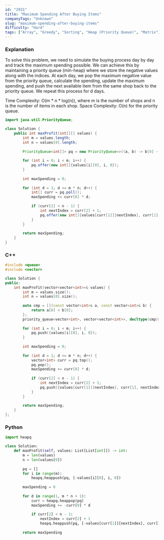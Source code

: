 ```yaml
---
id: "2931"
title: "Maximum Spending After Buying Items"
companyTags: "Unknown"
slug: "maximum-spending-after-buying-items"
difficulty: "Hard"
tags: ["Array", "Greedy", "Sorting", "Heap (Priority Queue)", "Matrix"]
---
```


### Explanation
To solve this problem, we need to simulate the buying process day by day and track the maximum spending possible. We can achieve this by maintaining a priority queue (min-heap) where we store the negative values along with the indices. At each day, we pop the maximum negative value from the priority queue, calculate the spending, update the maximum spending, and push the next available item from the same shop back to the priority queue. We repeat this process for d days.

Time Complexity: O(m * n * log(n)), where m is the number of shops and n is the number of items in each shop.
Space Complexity: O(n) for the priority queue.

```java
import java.util.PriorityQueue;

class Solution {
    public int maxProfit(int[][] values) {
        int m = values.length;
        int n = values[0].length;
        
        PriorityQueue<int[]> pq = new PriorityQueue<>((a, b) -> b[0] - a[0]);
        
        for (int i = 0; i < m; i++) {
            pq.offer(new int[]{values[i][0], i, 0});
        }
        
        int maxSpending = 0;
        
        for (int d = 1; d <= m * n; d++) {
            int[] curr = pq.poll();
            maxSpending += curr[0] * d;
            
            if (curr[2] < n - 1) {
                int nextIndex = curr[2] + 1;
                pq.offer(new int[]{values[curr[1]][nextIndex], curr[1], nextIndex});
            }
        }
        
        return maxSpending;
    }
}
```

### C++
```cpp
#include <queue>
#include <vector>

class Solution {
public:
    int maxProfit(vector<vector<int>>& values) {
        int m = values.size();
        int n = values[0].size();
        
        auto cmp = [](const vector<int>& a, const vector<int>& b) {
            return a[0] < b[0];
        };
        priority_queue<vector<int>, vector<vector<int>>, decltype(cmp)> pq(cmp);
        
        for (int i = 0; i < m; i++) {
            pq.push({values[i][0], i, 0});
        }
        
        int maxSpending = 0;
        
        for (int d = 1; d <= m * n; d++) {
            vector<int> curr = pq.top();
            pq.pop();
            maxSpending += curr[0] * d;
            
            if (curr[2] < n - 1) {
                int nextIndex = curr[2] + 1;
                pq.push({values[curr[1]][nextIndex], curr[1], nextIndex});
            }
        }
        
        return maxSpending;
    }
};
```

### Python
```python
import heapq

class Solution:
    def maxProfit(self, values: List[List[int]]) -> int:
        m = len(values)
        n = len(values[0])
        
        pq = []
        for i in range(m):
            heapq.heappush(pq, [-values[i][0], i, 0])
        
        maxSpending = 0
        
        for d in range(1, m * n + 1):
            curr = heapq.heappop(pq)
            maxSpending += -curr[0] * d
            
            if curr[2] < n - 1:
                nextIndex = curr[2] + 1
                heapq.heappush(pq, [-values[curr[1]][nextIndex], curr[1], nextIndex])
        
        return maxSpending
```